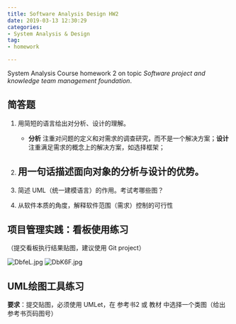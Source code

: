 ```yaml
---
title: Software Analysis Design HW2
date: 2019-03-13 12:30:29
categories:
- System Analysis & Design
tag:
- homework

---
```


System Analysis Course homework 2 on topic *Software project and knowledge team management foundation*.



## 简答题

1. 用简短的语言给出对分析、设计的理解。
   - **分析** 注重对问题的定义和对需求的调查研究，而不是一个解决方案；**设计**注重满足需求的概念上的解决方案，如选择框架；

2. 用一句话描述面向对象的分析与设计的优势。
   - 

3. 简述 UML（统一建模语言）的作用。考试考哪些图？

4. 从软件本质的角度，解释软件范围（需求）控制的可行性

## 项目管理实践：看板使用练习

（提交看板执行结果贴图，建议使用 Git project）

![DbfeL.jpg](https://ww1.yunjiexi.club/2019/03/13/DbfeL.jpg)
![DbK6F.jpg](https://ww1.yunjiexi.club/2019/03/13/DbK6F.jpg)

## UML绘图工具练习

**要求**：提交贴图，必须使用 UMLet，在 参考书2 或 教材 中选择一个类图（给出参考书页码图号）